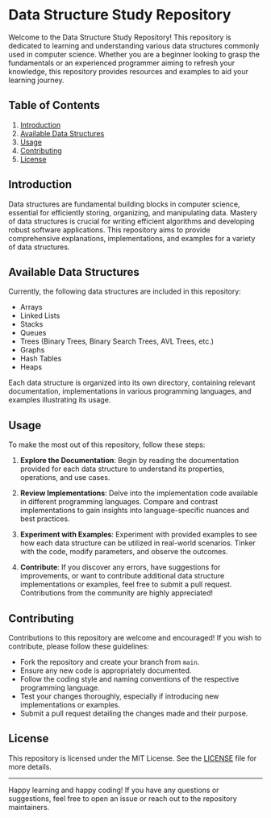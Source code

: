 # Data Structure Study Repository

Welcome to the Data Structure Study Repository! This repository is dedicated to learning and understanding various data structures commonly used in computer science. Whether you are a beginner looking to grasp the fundamentals or an experienced programmer aiming to refresh your knowledge, this repository provides resources and examples to aid your learning journey.

## Table of Contents

1. [Introduction](#introduction)
2. [Available Data Structures](#available-data-structures)
3. [Usage](#usage)
4. [Contributing](#contributing)
5. [License](#license)

## Introduction

Data structures are fundamental building blocks in computer science, essential for efficiently storing, organizing, and manipulating data. Mastery of data structures is crucial for writing efficient algorithms and developing robust software applications. This repository aims to provide comprehensive explanations, implementations, and examples for a variety of data structures.

## Available Data Structures

Currently, the following data structures are included in this repository:

- Arrays
- Linked Lists
- Stacks
- Queues
- Trees (Binary Trees, Binary Search Trees, AVL Trees, etc.)
- Graphs
- Hash Tables
- Heaps

Each data structure is organized into its own directory, containing relevant documentation, implementations in various programming languages, and examples illustrating its usage.

## Usage

To make the most out of this repository, follow these steps:

1. **Explore the Documentation**: Begin by reading the documentation provided for each data structure to understand its properties, operations, and use cases.
   
2. **Review Implementations**: Delve into the implementation code available in different programming languages. Compare and contrast implementations to gain insights into language-specific nuances and best practices.
   
3. **Experiment with Examples**: Experiment with provided examples to see how each data structure can be utilized in real-world scenarios. Tinker with the code, modify parameters, and observe the outcomes.

4. **Contribute**: If you discover any errors, have suggestions for improvements, or want to contribute additional data structure implementations or examples, feel free to submit a pull request. Contributions from the community are highly appreciated!

## Contributing

Contributions to this repository are welcome and encouraged! If you wish to contribute, please follow these guidelines:

- Fork the repository and create your branch from `main`.
- Ensure any new code is appropriately documented.
- Follow the coding style and naming conventions of the respective programming language.
- Test your changes thoroughly, especially if introducing new implementations or examples.
- Submit a pull request detailing the changes made and their purpose.

## License

This repository is licensed under the MIT License. See the [LICENSE](LICENSE) file for more details.

---

Happy learning and happy coding! If you have any questions or suggestions, feel free to open an issue or reach out to the repository maintainers.

